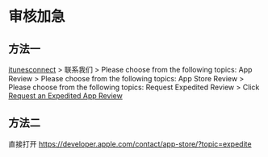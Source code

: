# 审核加急

## 方法一

[itunesconnect](https://itunesconnect.apple.com/) > 联系我们 > Please choose from the following topics: App Review > Please choose from the following topics: App Store Review > Please choose from the following topics: Request Expedited Review > Click [Request an Expedited App Review](https://developer.apple.com/contact/app-store/?topic=expedite)

## 方法二

直接打开 <https://developer.apple.com/contact/app-store/?topic=expedite>
